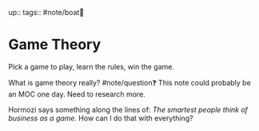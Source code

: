 up:: 
tags:: #note/boat🚤 

# Game Theory 

Pick a game to play, learn the rules, win the game.



What is game theory really? #note/question❓ 
This note could probably be an MOC one day. Need to research more.


Hormozi says something along the lines of:
*The smartest people think of business as a game.* How can I do that with everything?